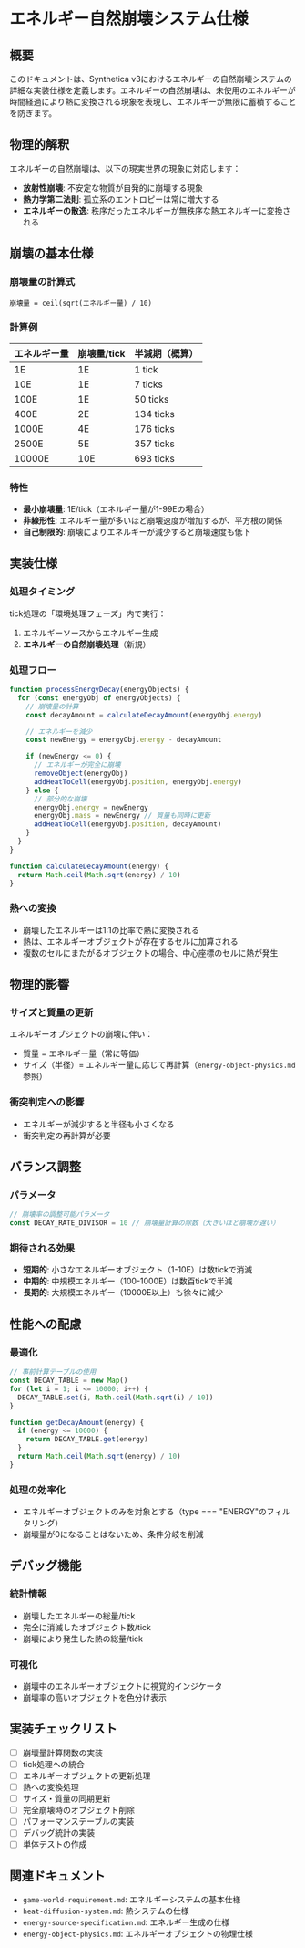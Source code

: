 # エネルギー自然崩壊システム仕様

## 概要

このドキュメントは、Synthetica v3におけるエネルギーの自然崩壊システムの詳細な実装仕様を定義します。エネルギーの自然崩壊は、未使用のエネルギーが時間経過により熱に変換される現象を表現し、エネルギーが無限に蓄積することを防ぎます。

## 物理的解釈

エネルギーの自然崩壊は、以下の現実世界の現象に対応します：

- **放射性崩壊**: 不安定な物質が自発的に崩壊する現象
- **熱力学第二法則**: 孤立系のエントロピーは常に増大する
- **エネルギーの散逸**: 秩序だったエネルギーが無秩序な熱エネルギーに変換される

## 崩壊の基本仕様

### 崩壊量の計算式

```
崩壊量 = ceil(sqrt(エネルギー量) / 10)
```

### 計算例

| エネルギー量 | 崩壊量/tick | 半減期（概算） |
| ------------ | ----------- | -------------- |
| 1E           | 1E          | 1 tick         |
| 10E          | 1E          | 7 ticks        |
| 100E         | 1E          | 50 ticks       |
| 400E         | 2E          | 134 ticks      |
| 1000E        | 4E          | 176 ticks      |
| 2500E        | 5E          | 357 ticks      |
| 10000E       | 10E         | 693 ticks      |

### 特性

- **最小崩壊量**: 1E/tick（エネルギー量が1-99Eの場合）
- **非線形性**: エネルギー量が多いほど崩壊速度が増加するが、平方根の関係
- **自己制限的**: 崩壊によりエネルギーが減少すると崩壊速度も低下

## 実装仕様

### 処理タイミング

tick処理の「環境処理フェーズ」内で実行：

1. エネルギーソースからエネルギー生成
2. **エネルギーの自然崩壊処理**（新規）

### 処理フロー

```javascript
function processEnergyDecay(energyObjects) {
  for (const energyObj of energyObjects) {
    // 崩壊量の計算
    const decayAmount = calculateDecayAmount(energyObj.energy)

    // エネルギーを減少
    const newEnergy = energyObj.energy - decayAmount

    if (newEnergy <= 0) {
      // エネルギーが完全に崩壊
      removeObject(energyObj)
      addHeatToCell(energyObj.position, energyObj.energy)
    } else {
      // 部分的な崩壊
      energyObj.energy = newEnergy
      energyObj.mass = newEnergy // 質量も同時に更新
      addHeatToCell(energyObj.position, decayAmount)
    }
  }
}

function calculateDecayAmount(energy) {
  return Math.ceil(Math.sqrt(energy) / 10)
}
```

### 熱への変換

- 崩壊したエネルギーは1:1の比率で熱に変換される
- 熱は、エネルギーオブジェクトが存在するセルに加算される
- 複数のセルにまたがるオブジェクトの場合、中心座標のセルに熱が発生

## 物理的影響

### サイズと質量の更新

エネルギーオブジェクトの崩壊に伴い：

- 質量 = エネルギー量（常に等価）
- サイズ（半径）= エネルギー量に応じて再計算（`energy-object-physics.md`参照）

### 衝突判定への影響

- エネルギーが減少すると半径も小さくなる
- 衝突判定の再計算が必要

## バランス調整

### パラメータ

```javascript
// 崩壊率の調整可能パラメータ
const DECAY_RATE_DIVISOR = 10 // 崩壊量計算の除数（大きいほど崩壊が遅い）
```

### 期待される効果

- **短期的**: 小さなエネルギーオブジェクト（1-10E）は数tickで消滅
- **中期的**: 中規模エネルギー（100-1000E）は数百tickで半減
- **長期的**: 大規模エネルギー（10000E以上）も徐々に減少

## 性能への配慮

### 最適化

```javascript
// 事前計算テーブルの使用
const DECAY_TABLE = new Map()
for (let i = 1; i <= 10000; i++) {
  DECAY_TABLE.set(i, Math.ceil(Math.sqrt(i) / 10))
}

function getDecayAmount(energy) {
  if (energy <= 10000) {
    return DECAY_TABLE.get(energy)
  }
  return Math.ceil(Math.sqrt(energy) / 10)
}
```

### 処理の効率化

- エネルギーオブジェクトのみを対象とする（type === "ENERGY"のフィルタリング）
- 崩壊量が0になることはないため、条件分岐を削減

## デバッグ機能

### 統計情報

- 崩壊したエネルギーの総量/tick
- 完全に消滅したオブジェクト数/tick
- 崩壊により発生した熱の総量/tick

### 可視化

- 崩壊中のエネルギーオブジェクトに視覚的インジケータ
- 崩壊率の高いオブジェクトを色分け表示

## 実装チェックリスト

- [ ] 崩壊量計算関数の実装
- [ ] tick処理への統合
- [ ] エネルギーオブジェクトの更新処理
- [ ] 熱への変換処理
- [ ] サイズ・質量の同期更新
- [ ] 完全崩壊時のオブジェクト削除
- [ ] パフォーマンステーブルの実装
- [ ] デバッグ統計の実装
- [ ] 単体テストの作成

## 関連ドキュメント

- `game-world-requirement.md`: エネルギーシステムの基本仕様
- `heat-diffusion-system.md`: 熱システムの仕様
- `energy-source-specification.md`: エネルギー生成の仕様
- `energy-object-physics.md`: エネルギーオブジェクトの物理仕様
